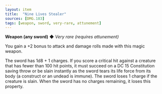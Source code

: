 ```yaml
---
layout: item
title:  "Nine Lives Stealer"
sources: [DMG.183]
tags: [weapon, sword, very-rare, attunement]
---
```


**Weapon (any sword)** ◆ *Very rare (requires attunement)*

You gain a +2 bonus to attack and damage rolls made with this magic weapon.

The sword has 1d8 + 1 charges. If you score a critical hit against a creature that has fewer than 100 hit points, it must succeed on a DC 15 Constitution saving throw or be slain instantly as the sword tears its life force from its body (a construct or an undead is immune). The sword loses 1 charge if the creature is slain. When the sword has no charges remaining, it loses this property.